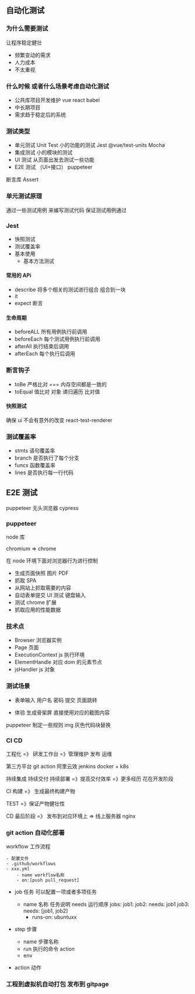 ## 自动化测试

### 为什么需要测试

让程序稳定健壮

- 频繁变动的需求
- 人力成本
- 不太重视

### 什么时候 或者什么场景考虑自动化测试

- 公共库项目开发维护 vue react babel
- 中长期项目
- 需求趋于稳定后的系统

### 测试类型

- 单元测试 Unit Test 小的功能的测试 Jest @vue/test-units Mocha
- 集成测试 小的模块的测试
- UI 测试 从页面出发去测试一些功能
- E2E 测试 （UI+接口） puppeteer

断言库 Assert

### 单元测试原理

通过一些测试用例 来编写测试代码 保证测试用例通过

### Jest

- 快照测试
- 测试覆盖率
- 基本使用
  - 基本方法测试

#### 常用的 APi

- describe 将多个相关的测试进行组合 组合到一块
- it
- expect 断言

#### 生命周期

- beforeALL 所有用例执行前调用
- beforeEach 每个测试用例执行前调用
- afterAll 执行结束后调用
- afterEach 每个执行后调用

### 断言钩子

- toBe 严格比对 === 内存空间都是一致的
- toEqual 值比对 对象 递归遍历 比对值

#### 快照测试

确保 ui 不会有意外的改变
react-test-renderer

### 测试覆盖率

- stmts 语句覆盖率
- branch 是否执行了每个分支
- funcs 函数覆盖率
- lines 是否执行每一行代码

## E2E 测试

puppeteer 无头浏览器
cypress

### puppeteer

node 库

chromium => chrome

在 node 环境下面对浏览器行为进行控制

- 生成页面快照 图片 PDF
- 抓取 SPA
- 从网站上抓取需要的内容
- 自动表单提交 UI 测试 键盘输入
- 测试 chrome 扩展
- 抓取应用的性能数据

### 技术点

- Browser 浏览器实例
- Page 页面
- ExecutionContext js 执行环境
- ElementHandle 对应 dom 的元素节点
- jsHandler js 对象

### 测试场景

- 表单输入 用户名 密码 提交 页面跳转

- 体验 生成骨架屏 直接使用对应的截图内容

puppeteer 制定一些规则 img 灰色代码块替换

### CI CD

工程化 =》 研发工作台 =》管理维护 发布 运维

第三方平台 git action 阿里云效 jenkins docker + k8s

持续集成 持续交付 持续部署 =》提高交付效率 =》更多经历 花在开发阶段

CI
构建 =》 生成最终构建产物

TEST =》保证产物健壮性

CD 最后阶段 =》 发布到对应环境上 => 线上服务器 nginx

### git action 自动化部署

workflow 工作流程

    - 配置文件
    - .github/workflows
    - xxx.yml
        - name workflow名称
        - on:[push pull_request]

- job 任务 可以配置一项或者多项任务

  - name 名称 任务说明
    needs 运行顺序
    jobs:
    job1:
    job2:
    needs: job1
    job3:
    needs: [job1, job2]
    - runs-on: ubuntuxx

- step 步骤
  - name 步骤名称
  - run 执行的命令 action
  - env
- action 动作

### 工程到虚拟机自动打包 发布到 gitpage
